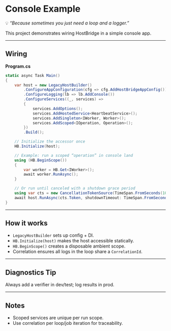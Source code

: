 ﻿[//]: # (./examples/Console/README.md)

# Console Example

💡 *“Because sometimes you just need a loop and a logger.”*

This project demonstrates wiring HostBridge in a simple console app.

---

## Wiring

**Program.cs**

```csharp
static async Task Main()
{
    var host = new LegacyHostBuilder()
        .ConfigureAppConfiguration(cfg => cfg.AddHostBridgeAppConfig())
        .ConfigureLogging(lb => lb.AddConsole())
        .ConfigureServices((_, services) =>
        {
            services.AddOptions();
            services.AddHostedService<HeartbeatService>();
            services.AddSingleton<IWorker, Worker>();
            services.AddScoped<IOperation, Operation>();
        })
        .Build();

    // Initialize the accessor once
    HB.Initialize(host);

    // Example: run a scoped “operation” in console land
    using (HB.BeginScope())
    {
        var worker = HB.Get<IWorker>();
        await worker.RunAsync();
    }

    // Or run until canceled with a shutdown grace period
    using var cts = new CancellationTokenSource(TimeSpan.FromSeconds(10));
    await host.RunAsync(cts.Token, shutdownTimeout: TimeSpan.FromSeconds(5));
}
```

---

## How it works

* `LegacyHostBuilder` sets up config + DI.
* `HB.Initialize(host)` makes the host accessible statically.
* `HB.BeginScope()` creates a disposable ambient scope.
* Correlation ensures all logs in the loop share a `CorrelationId`.

---

## Diagnostics Tip

Always add a verifier in dev/test; log results in prod.

---

## Notes

* Scoped services are unique per run scope.
* Use correlation per loop/job iteration for traceability.